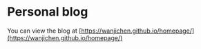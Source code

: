 # Personal blog

You can view the blog at [https://wanjichen.github.io/homepage/](https://wanjichen.github.io/homepage/)
